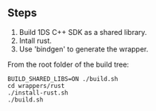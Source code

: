 Steps
-----

1. Build 1DS C++ SDK as a shared library.
2. Intall rust.
3. Use 'bindgen' to generate the wrapper.

From the root folder of the build tree:

```
BUILD_SHARED_LIBS=ON ./build.sh
cd wrappers/rust
./install-rust.sh
./build.sh
```

